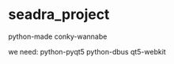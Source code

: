 seadra_project
==============

python-made conky-wannabe

we need:
python-pyqt5
python-dbus
qt5-webkit
